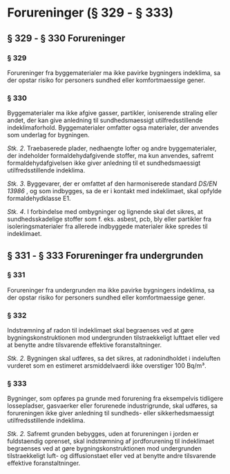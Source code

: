 
# Forureninger (§ 329 - § 333)

## § 329 - § 330 Forureninger

### § 329

Forureninger fra byggematerialer ma ikke pavirke bygningers indeklima, sa der
opstar risiko for personers sundhed eller komfortmaessige gener.

### § 330

Byggematerialer ma ikke afgive gasser, partikler, ioniserende straling eller
andet, der kan give anledning til sundhedsmaessigt utilfredsstillende
indeklimaforhold. Byggematerialer omfatter ogsa materialer, der anvendes som
underlag for bygningen.

_Stk. 2_. Traebaserede plader, nedhaengte lofter og andre byggematerialer, der
indeholder formaldehydafgivende stoffer, ma kun anvendes, safremt
formaldehydafgivelsen ikke giver anledning til et sundhedsmaessigt
utilfredsstillende indeklima.

_Stk. 3_. Byggevarer, der er omfattet af den harmoniserede standard _DS/EN
13986_ , og som indbygges, sa de er i kontakt med indeklimaet, skal opfylde
formaldehydklasse E1.

_Stk. 4_. I forbindelse med ombygninger og lignende skal det sikres, at
sundhedsskadelige stoffer som f. eks. asbest, pcb, bly eller partikler fra
isoleringsmaterialer fra allerede indbyggede materialer ikke spredes til
indeklimaet.

## § 331 - § 333 Forureninger fra undergrunden

### § 331

Forureninger fra undergrunden ma ikke pavirke bygningers indeklima, sa der
opstar risiko for personers sundhed eller komfortmaessige gener.

### § 332

Indstrømning af radon til indeklimaet skal begraenses ved at gøre
bygningskonstruktionen mod undergrunden tilstraekkeligt lufttaet eller ved at
benytte andre tilsvarende effektive foranstaltninger.

_Stk. 2._ Bygningen skal udføres, sa det sikres, at radonindholdet i
indeluften vurderet som en estimeret arsmiddelvaerdi ikke overstiger 100
Bq/m³.



### § 333

Bygninger, som opføres pa grunde med forurening fra eksempelvis tidligere
lossepladser, gasvaerker eller forurenede industrigrunde, skal udføres, sa
forureningen ikke giver anledning til sundheds- eller sikkerhedsmaessigt
utilfredsstillende indeklima.

_Stk. 2._ Safremt grunden bebygges, uden at forureningen i jorden er
fuldstaendig oprenset, skal indstrømning af jordforurening til indeklimaet
begraenses ved at gøre bygningskonstruktionen mod undergrunden tilstraekkeligt
luft- og diffusionstaet eller ved at benytte andre tilsvarende effektive
foranstaltninger.

